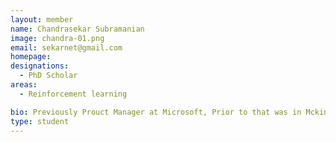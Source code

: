 ```yaml
---
layout: member
name: Chandrasekar Subramanian
image: chandra-01.png
email: sekarnet@gmail.com
homepage: 
designations:
  - PhD Scholar  
areas:
  - Reinforcement learning

bio: Previously Prouct Manager at Microsoft, Prior to that was in Mckinesy, Oliver wyman &TCS R&D. M.Tech (2008) IITM, Ms (2012) Oxford Uk
type: student
---
```


